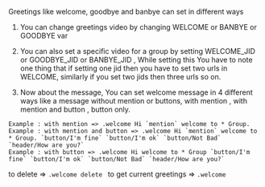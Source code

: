 Greetings like welcome, goodbye and banbye can set in different ways
1. You can change greetings video by changing WELCOME or BANBYE or GOODBYE var
2. You can also set a specific video for a group by setting WELCOME_JID or GOODBYE_JID or BANBYE_JID , While setting this You have to note one thing that if setting one jid then you have to set two urls in WELCOME, similarly if you set two jids then three urls so on.

3. Now about the message, You can set welcome message in 4 different ways like a message without mention or buttons, with mention , with mention and button , button only.

```Example : without mention and button => .welcome Hi welcome to * Group.
Example : with mention => .welcome Hi `mention` welcome to * Group.
Example : with mention and button => .welcome Hi `mention` welcome to * Group. `button/I'm fine` `button/I'm ok` `button/Not Bad` `header/How are you?`
Example : with button => .welcome Hi welcome to * Group `button/I'm fine` `button/I'm ok` `button/Not Bad` `header/How are you?`
```
to delete => ```.welcome delete ```
to get current greetings => ```.welcome```